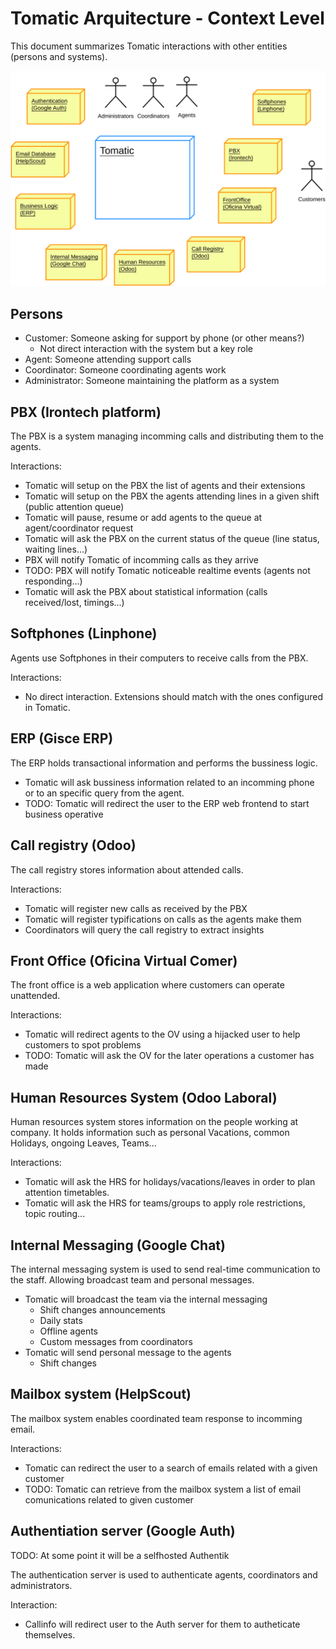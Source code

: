 # Tomatic Arquitecture - Context Level

This document summarizes Tomatic interactions
with other entities (persons and systems).

![](tomatic-context.svg)

## Persons

- Customer: Someone asking for support by phone (or other means?)
	- Not direct interaction with the system but a key role
- Agent: Someone attending support calls
- Coordinator: Someone coordinating agents work
- Administrator: Someone maintaining the platform as a system

## PBX (Irontech platform)

The PBX is a system managing incomming calls and distributing them to the agents.

Interactions:

- Tomatic will setup on the PBX the list of agents and their extensions
- Tomatic will setup on the PBX the agents attending lines in a given shift (public attention queue)
- Tomatic will pause, resume or add agents to the queue at agent/coordinator request
- Tomatic will ask the PBX on the current status of the queue (line status, waiting lines...)
- PBX will notify Tomatic of incomming calls as they arrive
- TODO: PBX will notify Tomatic noticeable realtime events (agents not responding...)
- Tomatic will ask the PBX about statistical information (calls received/lost, timings...)

## Softphones (Linphone)

Agents use Softphones in their computers to receive calls from the PBX.

Interactions:

- No direct interaction. Extensions should match with the ones configured in Tomatic.

## ERP (Gisce ERP)

The ERP holds transactional information and performs the bussiness logic.

- Tomatic will ask bussiness information related to an incomming phone or to an specific query from the agent.
- TODO: Tomatic will redirect the user to the ERP web frontend to start business operative


## Call registry (Odoo)

The call registry stores information about attended calls.

Interactions:

- Tomatic will register new calls as received by the PBX
- Tomatic will register typifications on calls as the agents make them
- Coordinators will query the call registry to extract insights

## Front Office (Oficina Virtual Comer)

The front office is a web application where customers can operate unattended.

Interactions:

- Tomatic will redirect agents to the OV using a hijacked user to help customers to spot problems
- TODO: Tomatic will ask the OV for the later operations a customer has made

## Human Resources System (Odoo Laboral)

Human resources system stores information on the people working at company.
It holds information such as personal Vacations, common Holidays,
ongoing Leaves, Teams...

Interactions:

- Tomatic will ask the HRS for holidays/vacations/leaves in order to plan attention timetables.
- Tomatic will ask the HRS for teams/groups to apply role restrictions, topic routing...

## Internal Messaging (Google Chat)

The internal messaging system is used to send real-time communication to the staff.
Allowing broadcast team and personal messages.

- Tomatic will broadcast the team via the internal messaging
	- Shift changes announcements
	- Daily stats
	- Offline agents
	- Custom messages from coordinators
- Tomatic will send personal message to the agents
	- Shift changes

## Mailbox system (HelpScout)

The mailbox system enables coordinated team response to incomming email.

Interactions:

- Tomatic can redirect the user to a search of emails related with a given customer
- TODO: Tomatic can retrieve from the mailbox system a list of email comunications related to given customer

## Authentiation server (Google Auth)

TODO: At some point it will be a selfhosted Authentik

The authentication server is used to authenticate agents, coordinators and administrators.

Interaction:

- Callinfo will redirect user to the Auth server for them to autheticate themselves.




